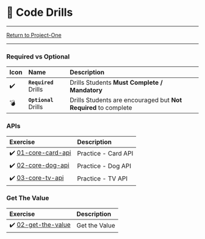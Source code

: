 # :dart: Code Drills

<hr> 

[Return to Project-One](../README.md)

<hr> 

### Required vs Optional

| Icon | Name | Description |
|:--|:--|:--|
| :heavy_check_mark:  | **`Required`** Drills  | Drills Students **Must Complete / Mandatory** |
| :bomb:  | **`Optional`** Drills  | Drills Students are encouraged but **Not Required** to complete |

### APIs

|  Exercise |  Description |
|:--	|:--
| :heavy_check_mark: [01-core-card-api](01-api/01-core-card-api/README.md) | Practice - Card API
| :heavy_check_mark: [02-core-dog-api](01-api/02-core-dog-api/README.md) | Practice - Dog API
| :heavy_check_mark: [03-core-tv-api](01-api/03-core-tv-api/README.md) | Practice - TV API


### Get The Value

|  Exercise |  Description |
|:--	|:--
| :heavy_check_mark: [02-get-the-value](02-get-the-value/README.md) | Get the Value